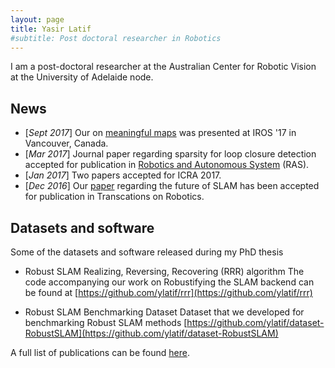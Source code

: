```yaml
---
layout: page
title: Yasir Latif
#subtitle: Post doctoral researcher in Robotics
---
```


I am a post-doctoral researcher at the Australian Center for Robotic Vision at the University of Adelaide node.

## News
 - [*Sept 2017*] Our on [meaningful maps](https://arxiv.org/abs/1609.07849) was presented at IROS '17 in Vancouver, Canada.
 - [*Mar 2017*] Journal paper regarding sparsity for loop closure detection accepted for publication in [Robotics and Autonomous System](https://www.journals.elsevier.com/robotics-and-autonomous-systems/) (RAS). 
 - [*Jan 2017*] Two papers accepted for ICRA 2017. 
 - [*Dec 2016*] Our [paper](http://ieeexplore.ieee.org/abstract/document/7747236/) regarding the future of SLAM has been accepted for publication in Transcations on Robotics. 

## Datasets and software

Some of the datasets and software released during my PhD thesis

 - Robust SLAM Realizing, Reversing, Recovering (RRR) algorithm
   The code accompanying our work on Robustifying the SLAM backend can be found at
   [https://github.com/ylatif/rrr](https://github.com/ylatif/rrr)

 - Robust SLAM Benchmarking Dataset
   Dataset that we developed for benchmarking Robust SLAM methods 
   [https://github.com/ylatif/dataset-RobustSLAM](https://github.com/ylatif/dataset-RobustSLAM)

A full list of publications can be found [here](/publications).

